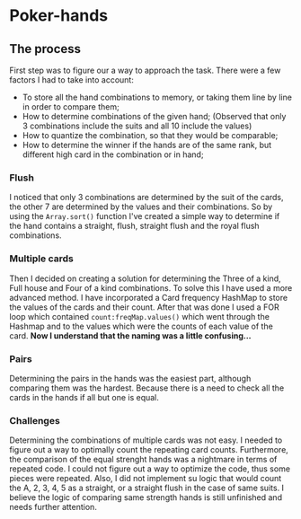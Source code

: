 # Poker-hands

## The process
First step was to figure our a way to approach the task. There were a few factors I had to take into account:
- To store all the hand combinations to memory, or taking them line by line in order to compare them;
- How to determine combinations of the given hand; (Observed that only 3 combinations include the suits and all 10 include the values)
- How to quantize the combination, so that they would be comparable;
- How to determine the winner if the hands are of the same rank, but different high card in the combination or in hand;

### Flush
I noticed that only 3 combinations are determined by the suit of the cards, the other 7 are determined by the values and their combinations. So by using the `Array.sort()` function I've created a simple way to determine if the hand contains a straight, flush, straight flush and the royal flush combinations.

### Multiple cards
Then I decided on creating a solution for determining the Three of a kind, Full house and Four of a kind combinations. To solve this I have used a more advanced method. I have incorporated a Card frequency HashMap to store the values of the cards and their count. After that was done I used a FOR loop which contained `count:freqMap.values()` which went through the Hashmap and to the values which were the counts of each value of the card. 
**Now I understand that the naming was a little confusing...**

### Pairs
Determining the pairs in the hands was the easiest part, although comparing them was the hardest. Because there is a need to check all the cards in the hands if all but one is equal.

### Challenges
Determining the combinations of multiple cards was not easy. I needed to figure out a way to optimally count the repeating card counts.
Furthermore, the comparison of the equal strenght hands was a nightmare in terms of repeated code. I could not figure out a way to optimize the code, thus some pieces were repeated.
Also, I did not implement su logic that would count the A, 2, 3, 4, 5 as a straight, or a straight flush in the case of same suits.
I believe the logic of comparing same strength hands is still unfinished and needs further attention.


